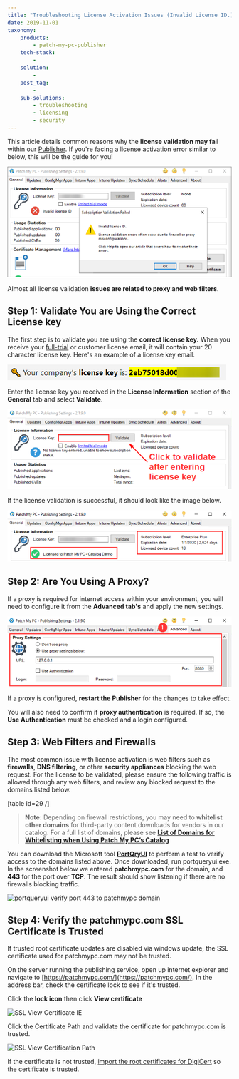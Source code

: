 ```yaml
---
title: "Troubleshooting License Activation Issues (Invalid License ID.)"
date: 2019-11-01
taxonomy:
    products:
        - patch-my-pc-publisher
    tech-stack:
        - 
    solution:
        - 
    post_tag:
        - 
    sub-solutions:
        - troubleshooting
        - licensing
        - security
---
```


This article details common reasons why the **license validation may fail** within our [Publisher](/docs). If you're facing a license activation error similar to below, this will be the guide for you!

![](../../_images/license-validation-1.2.png)

Almost all license validation **issues are related to proxy and web filters**.

## Step 1: Validate You are Using the Correct License key

The first step is to validate you are using the **correct license key.** When you receive your [full-trial](https://patchmypc.com/free-trial) or customer license email, it will contain your 20 character license key. Here's an example of a license key email. 

![](../../_images/license-validation-2.png)

Enter the license key you received in the **License Information** section of the **General** tab and select **Validate**.  

![](../../_images/license-validation-4.png)

If the license validation is successful, it should look like the image below.

![](../../_images/license-validation-6.png)

## Step 2: Are You Using A Proxy?

If a proxy is required for internet access within your environment, you will need to configure it from the **Advanced tab's** and apply the new settings.

![](../../_images/license-validation-7.png)

If a proxy is configured, **restart the Publisher** for the changes to take effect.

You will also need to confirm if **proxy authentication** is required. If so, the **Use Authentication** must be checked and a login configured.

## Step 3: Web Filters and Firewalls

The most common issue with license activation is web filters such as **firewalls**, **DNS filtering**, or other **security appliances** blocking the web request. For the license to be validated, please ensure the following traffic is allowed through any web filters, and review any blocked request to the domains listed below.

\[table id=29 /\]

> **Note:** Depending on firewall restrictions, you may need to **whitelist other domains** for third-party content downloads for vendors in our catalog. For a full list of domains, please see **[List of Domains for Whitelisting when Using Patch My PC’s Catalog](/list-of-domains-used-for-downloads-in-patch-my-pc-update-catalog)**

You can download the Microsoft tool **[PortQryUI](https://www.microsoft.com/en-us/download/details.aspx?id=24009)** to perform a test to verify access to the domains listed above. Once downloaded, run portqueryui.exe. In the screenshot below we entered **patchmypc.com** for the domain, and **443** for the port over **TCP**. The result should show listening if there are no firewalls blocking traffic.

![portqueryui verify port 443 to patchmypc domain](images/portqueryui-verify-port-443-to-patchmypc-domain.png)

## Step 4: Verify the patchmypc.com SSL Certificate is Trusted

If trusted root certificate updates are disabled via windows update, the SSL certificate used for patchmypc.com may not be trusted.

On the server running the publishing service, open up internet explorer and navigate to [https://patchmypc.com/](https://patchmypc.com/). In the address bar, check the certificate lock to see if it's trusted.

Click the **lock icon** then click **View certificate**

![SSL View Certificate IE](images/SSL-View-Certificate-IE.png)

Click the Certificate Path and validate the certificate for patchmypc.com is trusted.

![SSL View Certification Path](images/SSL-View-Certification-Path.png)

If the certificate is not trusted, [import the root certificates for DigiCert](https://www.digicert.com/digicert-root-certificates.htm) so the certificate is trusted.
